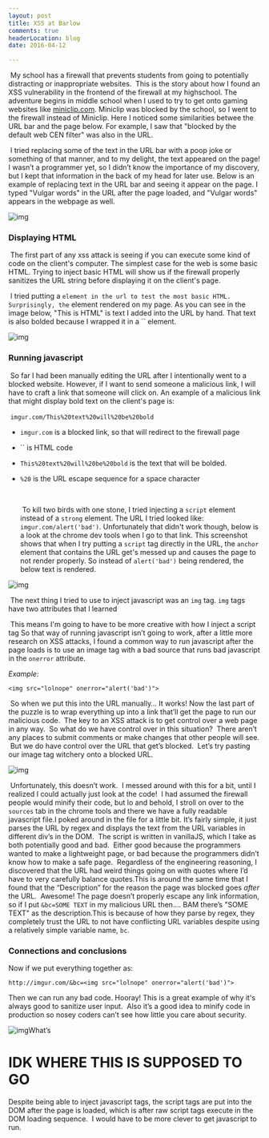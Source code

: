 ```yaml
---
layout: post
title: XSS at Barlow
comments: true
headerLocation: blog
date: 2016-04-12

---
```


​	My school has a firewall that prevents students from going to potentially distracting or inappropriate websites.  This is the story about how I found an XSS vulnerability in the frontend of the firewall at my highschool.  The adventure begins in middle school when I used to try to get onto gaming websites like [miniclip.com](http://miniclip.com). Miniclip was blocked by the school, so I went to the firewall instead of Miniclip. Here I noticed  some similarities betwee the URL bar and the page below.  For example, I saw that "blocked by the default web CEN filter" was also in the URL.  

​	I tried replacing some of the text in the URL bar with a poop joke or something of that manner, and to my delight, the text appeared on the page!  I wasn’t a programmer yet, so I didn’t know the importance of my discovery, but I kept that information in the back of my head for later use.  Below is an example of replacing text in the URL bar and seeing it appear on the page.  I typed "Vulgar words" in the URL after the page loaded, and "Vulgar words" appears in the webpage as well.

![img](https://lh3.googleusercontent.com/6X3OE3SulRDNXFtbFkywdDVGsyM3tLSvXntKHnMJLO78h1NEEXK6w-7KbsSiUIn5LlraKByei8PYaQauqEIS6jeZo2korZ8GAvNFGwExKmv8HHhbN5yfkM08Gv3SgcXw-xVWiqY)

### Displaying HTML

​	The first part of any xss attack is seeing if you can execute some kind of code on the client's computer.  The simplest case for the web is some basic HTML.  Trying to inject basic HTML will show us if the firewall properly sanitizes the URL string before displaying it on the client's page. 

​	I tried putting a `` element in the url to test the most basic HTML.  Surprisingly, the `` element rendered on my page.  As you can see in the image below, "This is HTML" is text I added into the URL by hand.  That text is also bolded because I wrapped it in a `` element. 

![img](https://lh6.googleusercontent.com/h_qa-t201ja8JNrf81wL-DS8GGNwu4rR75Q8T0FSbZABcQJh1aZfbqpmTDC7GTO8JpjvADtckc-AncPyaBVzeHWVK5JC8QHdDo7DJyu9rmjCnqiB5NqYbvmKLhgNzcSXa3rLa8c)

### Running javascript

​	So far I had been manually editing the URL after I intentionally went to a blocked website.  However, if I want to send someone a malicious link, I will have to craft a link that someone will click on.  An example of a malicious link that might display bold text on the client's page is: 

​	`imgur.com/This%20text%20will%20be%20bold` 

- `imgur.com` is a blocked link, so that will redirect to the firewall page

- `` is HTML code

- `This%20text%20will%20be%20bold` is the text that will be bolded. 

- `%20` is the URL escape sequence for a space character

  ​

  ​	To kill two birds with one stone, I tried injecting a `script` element instead of a `strong` element.  The URL I tried looked like: `imgur.com/alert('bad')`.  Unfortunately that didn't work though, below is a look at the chrome dev tools when I go to that link.  This screenshot shows that when I try putting a `script` tag directly in the URL, the `anchor` element that contains the URL get's messed up and causes the page to not render properly.  So instead of `alert('bad')` being rendered, the below text is rendered. 

![img](https://lh5.googleusercontent.com/2FwAohRT5B49IfWun0gG8dKNf7R3-2n-IKYVHV-YWgw1LZv4iZ_IFkjhvCZnHVoOOFa8aD8x7OzNd_b1L2_GQN4mPeWAWkfKSOnuO1at3rVbWlGxRxnnxUrCH2WDzDLdgLN1hbA)

​	The next thing I tried to use to inject javascript was an `img` tag.  `img` tags have two attributes that l learned 

​	This means I'm going to have to be more creative with how I inject a script tag So that way of running javascript isn’t going to work, after a little more research on XSS attacks, I found a common way to run javascript after the page loads is to use an image tag with a bad source that runs bad javascript in the `onerror` attribute. 

*Example:*   

```
<img src="lolnope" onerror="alert('bad')">
```

​	So when we put this into the URL manually… It works!  Now the last part of the puzzle is to wrap everything up into a link that’ll get the page to run our malicious code.  The key to an XSS attack is to get control over a web page in any way.  So what do we have control over in this situation?  There aren’t any places to submit comments or make changes that other people will see.  But we do have control over the URL that get’s blocked.  Let’s try pasting our image tag witchery onto a blocked URL.

![img](https://lh6.googleusercontent.com/WcI0MgfPx6__iWYP0ibZyltGdoNzPx6SRe9jbUUSbM_Tyac1HB99ADHWv5fYmlfIjwc-ocYnNqVsZPVBTujFcVDUBhQOmTlmaelq5EBsuFjxQ_OyC58BQjopI-IaUoUr43u_aKk)

​	Unfortunately, this doesn’t work.  I messed around with this for a bit, until I realized I could actually just look at the code!  I had assumed the firewall people would minify their code, but lo and behold, I stroll on over to the `sources` tab in the chrome tools and there we have a fully readable javascript file.I poked around in the file for a little bit. It’s fairly simple, it just parses the URL by regex and displays the text from the URL variables in different div’s in the DOM.  The script is written in vanillaJS, which I take as both potentially good and bad.  Either good because the programmers wanted to make a lightweight page, or bad because the programmers didn’t know how to make a safe page.  Regardless of the engineering reasoning, I discovered that the URL had weird things going on with quotes where I’d have to very carefully balance quotes.This is around the same time that I found that the “Description” for the reason the page was blocked goes *after* the URL.  Awesome! The page doesn’t properly escape any link information, so if I put `&bc=SOME TEXT` in my malicious URL then…. BAM there’s "SOME TEXT" as the description.This is because of how they parse by regex, they completely trust the URL to not have conflicting URL variables despite using a relatively simple variable name, `bc`.

### Connections and conclusions

Now if we put everything together as: 

```
http://imgur.com/&bc=<img src="lolnope" onerror="alert('bad')">
```

Then we can run any bad code. Hooray!  This is a great example of why it's always good to sanitize user input.  Also it’s a good idea to minify code in production so nosey coders can’t see how little you care about security. 

![img](https://lh4.googleusercontent.com/fU2A-WsoWWL3VKcr3av-CnKUJOIrXdhuTCeBV_QImzn6_TBixYjM0kegX32GeI0xyvp5CAKItBGzCeQx83G34Eixd7d9YCfZ_tlx2dLLHTFQOgzijl91kisOeptP7nDVpcrJTCg)What’s

# IDK WHERE THIS IS SUPPOSED TO GO

Despite being able to inject javascript tags, the script tags are put into the DOM after the page is loaded, which is after raw script tags execute in the DOM loading sequence.  I would have to be more clever to get javascript to run.